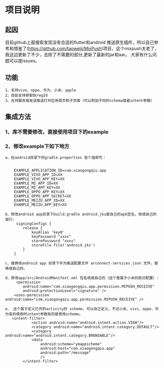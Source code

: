 # 项目说明
## 起因
   目前github上面搜索发现没有合适的flutter和android 推送原生插件，所以自己参考和借鉴了(https://github.com/taoweiji/MixPush)项目，这个mixpush太老了，我这边更新了不少，去除了不需要的部分,更新了最新的jar和aar。
   大家有什么问题可以提issues。

## 功能
    1、支持vivo、oppo、华为、小米、apple
    2、目前支持获取到regId
    3、支持服务端发送推送打开应用首页和子页面（可以附加不同的schema或者intent参数）

## 集成方法
### 1、库不需要修改，直接使用项目下的example

### 2、修改example下如下地方    
    a、在android目录下的gradle.properties 各个值即可：


        EXAMPLE_APPLICATION_ID=com.xiaogongqiu.app
        EXAMPLE_VIVO_APP_ID=XX
        EXAMPLE_VIVO_APP_KEY=XX
        EXAMPLE_MI_APP_ID=XX
        EXAMPLE_MI_APP_KEY=XX
        EXAMPLE_OPPO_APP_KEY=XX
        EXAMPLE_OPPO_APP_SECRET=XX
        EXAMPLE_MEIZU_APP_ID=XX
        EXAMPLE_MEIZU_APP_KEY=XX

    b、修改android app目录下build.gradle android.jks是自己的apk签名，改成自己的就行:
         signingConfigs {
            release {
                keyAlias 'key0'
                keyPassword "xxxx"
                storePassword "xxxx"
                storeFile file('android.jks')
            }
        }

    c、替换改android app 目录下华为推送配置文件 arconnect-services.json 文件，替换成自己的。

    d、修改app/src/AndroidManifest.xml 包名改成自己的（这个是属于小米的部分配置）:
         <permission
            android:name="com.xiaogongqiu.app.permission.MIPUSH_RECEIVE"
            android:protectionLevel="signature" />
        <uses-permission android:name="com.xiaogongqiu.app.permission.MIPUSH_RECEIVE" />

    e、 这个属于定义打开的activity的 scheme，可以自己定义，不过小米、vivi、oppo、华为有的使用时intent参数有的是使用scheme。
       <intent-filter>
                <action android:name="android.intent.action.VIEW"/>
                <category android:name="android.intent.category.DEFAULT"/>
                <category android:name="android.intent.category.BROWSABLE"/>
                <data
                    android:scheme="ymappscheme"
                    android:host="com.xiaogongqiu.app"
                    android:path="/message"
                    />
            </intent-filter>

